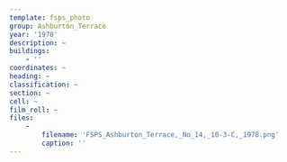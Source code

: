 ```yaml
---
template: fsps_photo
group: Ashburton_Terrace
year: '1978'
description: ~
buildings:
    - ''
coordinates: ~
heading: ~
classification: ~
section: ~
cell: ~
film_roll: ~
files:
    -
        filename: 'FSPS_Ashburton_Terrace,_No_14,_10-3-C,_1978.png'
        caption: ''
---
```

